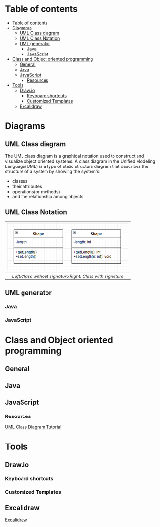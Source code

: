 # Table of contents
- [Table of contents](#table-of-contents)
- [Diagrams](#diagrams)
  - [UML Class diagram](#uml-class-diagram)
  - [UML Class Notation](#uml-class-notation)
  - [UML generator](#uml-generator)
    - [Java](#java)
    - [JavaScript](#javascript)
- [Class and Object oriented programming](#class-and-object-oriented-programming)
  - [General](#general)
  - [Java](#java-1)
  - [JavaScript](#javascript-1)
    - [Resources](#resources)
- [Tools](#tools)
  - [Draw.io](#drawio)
    - [Keyboard shortcuts](#keyboard-shortcuts)
    - [Customized Templates](#customized-templates)
  - [Excalidraw](#excalidraw)
# Diagrams
## UML Class diagram
The UML class diagram is a graphical notation used to construct and visualize object oriented systems. A class diagram in the Unified Modeling Language(UML) is a type of static structure diagram that describes the structure of a system by showing the system's:
- classes
- their attributes
- operations(or methods)
- and the relationship among objects

## UML Class Notation

| ![UML-class](./assets/UML-class.PNG) |
|:--:|
| *Left:Class without signature  Right: Class with signature* |
## UML generator
### Java
### JavaScript

# Class and Object oriented programming
## General
## Java
## JavaScript

### Resources
[UML Class Diagram Tutorial](https://www.visual-paradigm.com/guide/uml-unified-modeling-language/uml-class-diagram-tutorial/)

# Tools
## Draw.io
### Keyboard shortcuts
### Customized Templates
## Excalidraw
[Excalidraw](https://excalidraw.com/)